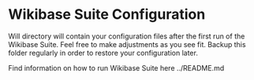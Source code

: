 # Wikibase Suite Configuration

Will directory will contain your configuration files after the first run of
the Wikibase Suite. Feel free to make adjustments as you see fit. Backup this
folder regularly in order to restore your configuration later.

Find information on how to run Wikibase Suite here ../README.md
